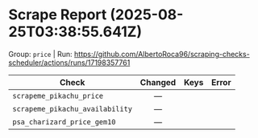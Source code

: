 # Scrape Report (2025-08-25T03:38:55.641Z)

Group: `price`  |  Run: https://github.com/AlbertoRoca96/scraping-checks-scheduler/actions/runs/17198357761

| Check | Changed | Keys | Error |
|---|:---:|:--|:--|
| `scrapeme_pikachu_price` | — |  |  |
| `scrapeme_pikachu_availability` | — |  |  |
| `psa_charizard_price_gem10` | — |  |  |
